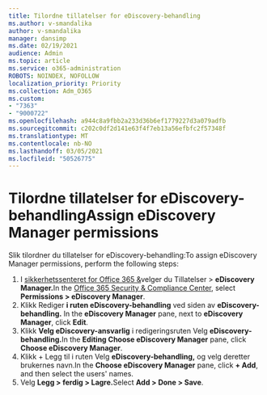 ```yaml
---
title: Tilordne tillatelser for eDiscovery-behandling
ms.author: v-smandalika
author: v-smandalika
manager: dansimp
ms.date: 02/19/2021
audience: Admin
ms.topic: article
ms.service: o365-administration
ROBOTS: NOINDEX, NOFOLLOW
localization_priority: Priority
ms.collection: Adm_O365
ms.custom:
- "7363"
- "9000722"
ms.openlocfilehash: a944c8a9fbb2a233d36b6ef1779227d3a079adfb
ms.sourcegitcommit: c202c0df2d141e63f4f7eb13a56efbfc2f57348f
ms.translationtype: MT
ms.contentlocale: nb-NO
ms.lasthandoff: 03/05/2021
ms.locfileid: "50526775"
---
```

# <a name="assign-ediscovery-manager-permissions"></a><span data-ttu-id="acc96-102">Tilordne tillatelser for eDiscovery-behandling</span><span class="sxs-lookup"><span data-stu-id="acc96-102">Assign eDiscovery Manager permissions</span></span>

<span data-ttu-id="acc96-103">Slik tilordner du tillatelser for eDiscovery-behandling:</span><span class="sxs-lookup"><span data-stu-id="acc96-103">To assign eDiscovery Manager permissions, perform the following steps:</span></span>

1. <span data-ttu-id="acc96-104">I [sikkerhetssenteret for Office 365 &](https://sip.protection.office.com/)velger du Tillatelser > **eDiscovery Manager.**</span><span class="sxs-lookup"><span data-stu-id="acc96-104">In the [Office 365 Security & Compliance Center](https://sip.protection.office.com/), select **Permissions > eDiscovery Manager**.</span></span>
2. <span data-ttu-id="acc96-105">Klikk Rediger **i ruten eDiscovery-behandling** ved siden av **eDiscovery-behandling.** </span><span class="sxs-lookup"><span data-stu-id="acc96-105">In the **eDiscovery Manager** pane, next to **eDiscovery Manager**, click **Edit**.</span></span>
3. <span data-ttu-id="acc96-106">Klikk **Velg eDiscovery-ansvarlig** i redigeringsruten Velg **eDiscovery-behandling.**</span><span class="sxs-lookup"><span data-stu-id="acc96-106">In the **Editing Choose eDiscovery Manager** pane, click **Choose eDiscovery Manager**.</span></span>
4. <span data-ttu-id="acc96-107">Klikk + Legg til i ruten Velg **eDiscovery-behandling,** og velg deretter brukernes navn.</span><span class="sxs-lookup"><span data-stu-id="acc96-107">In the **Choose eDiscovery Manager** pane, click **+ Add**, and then select the users' names.</span></span>
5. <span data-ttu-id="acc96-108">Velg **Legg > ferdig > Lagre.**</span><span class="sxs-lookup"><span data-stu-id="acc96-108">Select **Add > Done > Save**.</span></span>